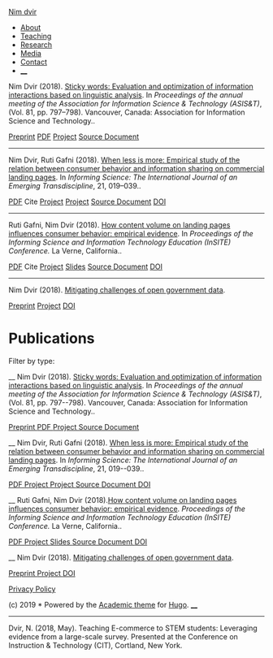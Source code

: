 [Nim dvir][0]

* [About
][1]
* [Teaching
][2]
* [Research
][3]
* [Media
][4]
* [Contact
][5]
* [__][6]

Nim Dvir  (2018).  [Sticky words: Evaluation and optimization of information interactions based on linguistic analysis](https://nimdvir.github.io/~nd115232/public/publication/sticky_asist/). In  _Proceedings of the annual meeting of the Association for Information Science & Technology (ASIS&T)_, (Vol. 81, pp. 797–798). Vancouver, Canada: Association for Information Science and Technology..

[Preprint](http://arxiv.org/pdf/1512.04133v1) [PDF](https://nimdvir.github.io/~nd115232/public/publication/sticky_asist/sticky_asist.pdf) [Project](https://nimdvir.github.io/~nd115232/public/project/sticky/) [Source Document](https://www.asist.org/wp-content/uploads/2018/12/Final-81st-Annual-Meeting-Proceedings.pdf#page=821)

---
Nim Dvir, Ruti Gafni  (2018).  [When less is more: Empirical study of the relation between consumer behavior and information sharing on commercial landing pages](https://nimdvir.github.io/~nd115232/public/publication/less-isi/). In  _Informing Science: The International Journal of an Emerging Transdiscipline_, 21, 019–039..

[PDF](https://nimdvir.github.io/~nd115232/public/publication/less-isi/less-isi.pdf) Cite  [Project](https://nimdvir.github.io/~nd115232/public/project/less/) [Project](https://nimdvir.github.io/~nd115232/public/project/content/) [Source Document](https://www.informingscience.org/Publications/4015) [DOI](https://doi.org/10.28945/4015)

---
Ruti Gafni, Nim Dvir  (2018).  [How content volume on landing pages influences consumer ‎‎behavior: empirical evidence](https://nimdvir.github.io/~nd115232/public/publication/less-insite/). In  _Proceedings of the Informing Science and Information Technology Education (InSITE) Conference._  La Verne, California..

[PDF](https://nimdvir.github.io/~nd115232/public/publication/less-insite/less-insite.pdf) Cite  [Project](https://nimdvir.github.io/~nd115232/public/project/less/) [Slides](https://speakerdeck.com/ndvir/less-is-more-an-empirical-investigation-of-the-relationship-between-amount-of-digital-content-and-user-engagement) [Source Document](https://www.informingscience.org/Publications/4016) [DOI](https://doi.org/10.28945/4016)

---
Nim Dvir  (2018).  [Mitigating challenges of open government data](https://nimdvir.github.io/~nd115232/public/publication/open-data/).

[Preprint](https://www.preprints.org/manuscript/201712.0182/v4) [Project](https://nimdvir.github.io/~nd115232/public/project/content/) [DOI](https://doi.org/10.20944/preprints201712.0182.v4)

# Publications

Filter by type:

__
Nim Dvir
(2018).
[Sticky words: Evaluation and optimization of information interactions based on linguistic analysis][7].
In _Proceedings of the annual meeting of the Association for Information Science & Technology (ASIS&T)_, (Vol. 81, pp. 797--798). Vancouver, Canada: Association for Information Science and Technology..

[Preprint
][8]
[PDF
][9]
[Project
][10]
[Source Document
][11]

__
Nim Dvir, Ruti Gafni
(2018).
[When less is more: Empirical study of the relation between consumer behavior and information sharing on commercial landing pages][12].
In _Informing Science: The International Journal of an Emerging Transdiscipline_, 21, 019--039..

[PDF
][13]
[Project
][14]
[Project
][15]
[Source Document
][16]
[DOI
][17]

__
Ruti Gafni, Nim Dvir (2018).[How content volume on landing pages influences consumer ‎‎behavior: empirical evidence][18]. _Proceedings of the Informing Science and Information Technology Education (InSITE) Conference._ La Verne, California..

[PDF
][19]
[Project
][14]
[Slides
][20]
[Source Document
][21]
[DOI
][22]

__
Nim Dvir
(2018).
[Mitigating challenges of open government data][23].

[Preprint
][24]
[Project
][15]
[DOI
][25]

[Privacy Policy][26]

(c) 2019 \* 
Powered by the
[Academic theme][27] for
[Hugo][28].
[__][6]

[0]: https://www.albany.edu/~nd115232/public/
[1]: https://www.albany.edu/~nd115232/public/#about
[2]: https://www.albany.edu/~nd115232/public/#teaching
[3]: https://www.albany.edu/~nd115232/public/#publications_selected%20%281%29
[4]: https://www.albany.edu/~nd115232/public/#media
[5]: https://www.albany.edu/~nd115232/public/#contact
[6]: https://www.albany.edu/~nd115232/public/publication/#
[7]: https://www.albany.edu/~nd115232/public/publication/sticky_asist/
[8]: http://arxiv.org/pdf/1512.04133v1
[9]: https://www.albany.edu/~nd115232/public/publication/sticky_asist/sticky_asist.pdf
[10]: https://www.albany.edu/~nd115232/public/project/sticky/
[11]: https://www.asist.org/wp-content/uploads/2018/12/Final-81st-Annual-Meeting-Proceedings.pdf#page=821
[12]: https://www.albany.edu/~nd115232/public/publication/less-isi/
[13]: https://www.albany.edu/~nd115232/public/publication/less-isi/less-isi.pdf
[14]: https://www.albany.edu/~nd115232/public/project/less/
[15]: https://www.albany.edu/~nd115232/public/project/content/
[16]: https://www.informingscience.org/Publications/4015
[17]: https://doi.org/10.28945/4015
[18]: https://www.albany.edu/~nd115232/public/publication/less-insite/
[19]: https://www.albany.edu/~nd115232/public/publication/less-insite/less-insite.pdf
[20]: https://speakerdeck.com/ndvir/less-is-more-an-empirical-investigation-of-the-relationship-between-amount-of-digital-content-and-user-engagement
[21]: https://www.informingscience.org/Publications/4016
[22]: https://doi.org/10.28945/4016
[23]: https://www.albany.edu/~nd115232/public/publication/open-data/
[24]: https://www.preprints.org/manuscript/201712.0182/v4
[25]: https://doi.org/10.20944/preprints201712.0182.v4
[26]: https://www.albany.edu/~nd115232/public/privacy/
[27]: https://sourcethemes.com/academic/
[28]: https://gohugo.io/

----
Dvir, N. (2018, May). Teaching E-commerce to STEM students: Leveraging evidence
from a large-scale survey. Presented at the Conference on Instruction &amp;
Technology (CIT), Cortland, New York.
<!--stackedit_data:
eyJoaXN0b3J5IjpbLTMwMzI3NDg2MSwyMTI1NjE3NjE1LDU3ND
AzOTM2OF19
-->